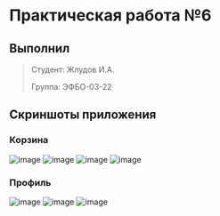 # Практическая работа №6

## Выполнил

>Студент: Жлудов И.А.
>
>Группа: ЭФБО-03-22
>

## Скриншоты приложения

### Корзина
![image](https://github.com/user-attachments/assets/f18d109d-eaf3-4f57-8125-2486cc50cec0)
![image](https://github.com/user-attachments/assets/d61a18de-a2b2-4286-80c7-d73541610d7f)
![image](https://github.com/user-attachments/assets/f79d7d9e-d125-483f-a3b9-04f53f3ad65b)
![image](https://github.com/user-attachments/assets/5e038983-879e-42ed-b278-a8e5f95b0996)

### Профиль
![image](https://github.com/user-attachments/assets/c4d828c4-9115-435a-a3d8-1031395056fe)
![image](https://github.com/user-attachments/assets/95d9818b-ef4c-48dd-8877-679841982f26)
![image](https://github.com/user-attachments/assets/bcce0e64-7732-4604-b366-3a283557523b)


